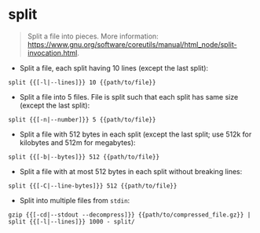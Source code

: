 # split

> Split a file into pieces.
> More information: <https://www.gnu.org/software/coreutils/manual/html_node/split-invocation.html>.

- Split a file, each split having 10 lines (except the last split):

`split {{[-l|--lines]}} 10 {{path/to/file}}`

- Split a file into 5 files. File is split such that each split has same size (except the last split):

`split {{[-n|--number]}} 5 {{path/to/file}}`

- Split a file with 512 bytes in each split (except the last split; use 512k for kilobytes and 512m for megabytes):

`split {{[-b|--bytes]}} 512 {{path/to/file}}`

- Split a file with at most 512 bytes in each split without breaking lines:

`split {{[-C|--line-bytes]}} 512 {{path/to/file}}`

- Split into multiple files from `stdin`:

`gzip {{[-cd|--stdout --decompress]}} {{path/to/compressed_file.gz}} | split {{[-l|--lines]}} 1000 - split/`
